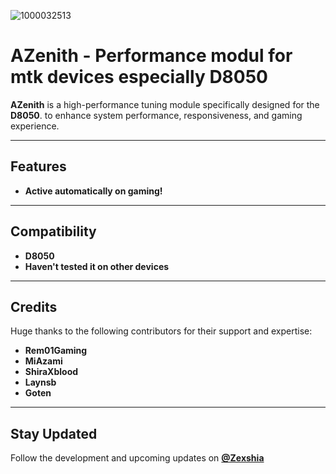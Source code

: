 ![1000032513](https://github.com/user-attachments/assets/3bf4fdfc-30dc-4ead-93f6-a270c00b67f9)

#  AZenith -  Performance modul for mtk devices especially D8050 

**AZenith** is a high-performance tuning module specifically designed for the **D8050**. to enhance system performance, responsiveness, and gaming experience.  

---

##  Features  
- **Active automatically on gaming!**

---

##  Compatibility  
- **D8050**
- **Haven't tested it on other devices** 
 
---

##  Credits  
Huge thanks to the following contributors for their support and expertise:  
- **Rem01Gaming**  
- **MiAzami**  
- **ShiraXblood**  
- **Laynsb**  
- **Goten**  

---

## Stay Updated  
Follow the development and upcoming updates on **[@Zexshia](https://t.me/zexshiach)**
